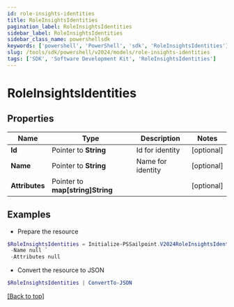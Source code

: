 ```yaml
---
id: role-insights-identities
title: RoleInsightsIdentities
pagination_label: RoleInsightsIdentities
sidebar_label: RoleInsightsIdentities
sidebar_class_name: powershellsdk
keywords: ['powershell', 'PowerShell', 'sdk', 'RoleInsightsIdentities'] 
slug: /tools/sdk/powershell/v2024/models/role-insights-identities
tags: ['SDK', 'Software Development Kit', 'RoleInsightsIdentities']
---
```



# RoleInsightsIdentities

## Properties

Name | Type | Description | Notes
------------ | ------------- | ------------- | -------------
**Id** |  Pointer to **String** | Id for identity | [optional] 
**Name** |  Pointer to **String** | Name for identity | [optional] 
**Attributes** |  Pointer to **map[string]String** |  | [optional] 

## Examples

- Prepare the resource
```powershell
$RoleInsightsIdentities = Initialize-PSSailpoint.V2024RoleInsightsIdentities  -Id null `
 -Name null `
 -Attributes null
```

- Convert the resource to JSON
```powershell
$RoleInsightsIdentities | ConvertTo-JSON
```


[[Back to top]](#) 

